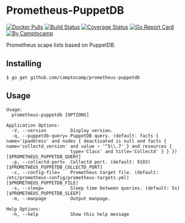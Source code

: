 Prometheus-PuppetDB
===================

[![Docker Pulls](https://img.shields.io/docker/pulls/camptocamp/prometheus-puppetdb.svg)](https://hub.docker.com/r/camptocamp/prometheus-puppetdb/)
[![Build Status](https://img.shields.io/travis/camptocamp/prometheus-puppetdb/master.svg)](https://travis-ci.org/camptocamp/prometheus-puppetdb)
[![Coverage Status](https://img.shields.io/coveralls/camptocamp/prometheus-puppetdb.svg)](https://coveralls.io/r/camptocamp/prometheus-puppetdb?branch=master)
[![Go Report Card](https://goreportcard.com/badge/github.com/camptocamp/prometheus-puppetdb)](https://goreportcard.com/report/github.com/camptocamp/prometheus-puppetdb)
[![By Camptocamp](https://img.shields.io/badge/by-camptocamp-fb7047.svg)](http://www.camptocamp.com)


Prometheus scape lists based on PuppetDB.


## Installing

```shell
$ go get github.com/camptocamp/prometheus-puppetdb
```

## Usage

```shell
Usage:
  prometheus-puppetdb [OPTIONS]

Application Options:
  -V, --version         Display version.
  -q, --puppetdb-query= PuppetDB query. (default: facts { name='ipaddress' and nodes { deactivated is null and facts { name='collectd_version' and value ~ '^5\\.7' } and resources {
                        type='Class' and title='Collectd' } } }) [$PROMETHEUS_PUPPETDB_QUERY]
  -p, --collectd-port=  Collectd port. (default: 9103) [$PROMETHEUS_PUPPETDB_COLLECTD_PORT]
  -c, --config-file=    Prometheus target file. (default: /etc/prometheus-config/prometheus-targets.yml) [$PROMETHEUS_PUPPETDB_FILE]
  -s, --sleep=          Sleep time between queries. (default: 5s) [$PROMETHEUS_PUPPETDB_SLEEP]
  -m, --manpage         Output manpage.

Help Options:
  -h, --help            Show this help message
```

